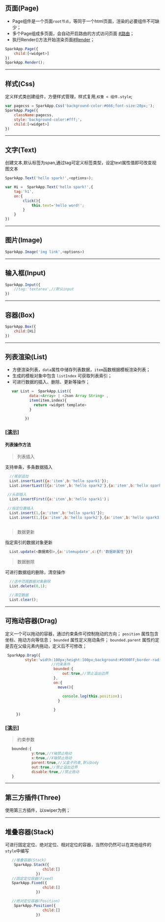 ## 页面(Page)

* Page组件是一个页面`root节点`，等同于一个html页面，渲染的必要组件不可缺少；
* 多个Page组成多页面，会自动开启路由的方式访问页面 [#路由](zh-cn/more-pages.md)；
* 执行Render()方法开始渲染页面[#Render](zh-cn/more-pages.md)；
```javascript
SparkApp.Page({
	child:[<widget>]
})
SparkApp.Render();
```
-------------------
## 样式(Css)

定义样式类创建组件，方便样式管理，样式复用,`权重 < 组件.style`;

```javascript
var pagecss = SparkApp.Css('background-color:#666;font-size:20px;');
SparkApp.Page({
	className:pagecss,
	style:'background-color:#fff;'，
	child:[<widget>]
})

```
 -------------------
## 文字(Text)

创建文本,默认标签为span,通过tag可定义标签类型，设定text属性值即可改变视图文本

```javascript
SparkApp.Text('hello spark!',<options>);

var Hi =  SparkApp.Text('hello spark!',{
	tag:'h1',
	on:{
		click(){
			this.text='hello word!';
		}
	}
})
```
 -------------------
## 图片(Image)
```javascript
SparkApp.Image('img link',<options>)
```
 -------------------
## 输入框(Input)
```javascript
SparkApp.Input({
	//tag:'textarea',//默认input
})
```

 -------------------
## 容器(Box)
```javascript
SparkApp.Box({
	child:[Hi]
})
```
 -------------------
## 列表渲染(List)

* 方便渲染列表，`data`属性中储存列表数据，`item`函数根据模板渲染列表；
* 生成的模板对象中包含 `listIndex` 可获取列表索引；
* 可进行数据的插入、删除、更新等操作；


```javascript
   var List =  SparkApp.List({
		   data:<Array> | <Json Array String> ,
		   item(item,index){
		   	 return <widget template>
		   }

		 })

```
### <a href="/demo/list.html">[演示]</a>
#### 列表操作方法
>列表插入

支持单条，多条数据插入
```javascript
  //尾部追加 
  List.insertLast({a:'item',b:'hello spark1'});
  List.insertLast([{a:'item',b:'hello spark2'},{a:'item',b:'hello spark3'}]);
 
 //头部插入
  List.insertFirst({a:'item',b:'hello spark1')；
 
 //指定位置插入
  List.insert(1,{a:'item',b:'hello spark1'});
  List.insert(1,[{a:'item',b:'hello spark2'},{a:'item',b:'hello spark3']);
                              

```
> 数据更新

指定索引的数据对象更新

```javascript
  List.update(<数据索引>,{a:'itemupdate',c:{f:'数据新属性'}})
```

> 数据删除

可进行数据组的删除，清空操作

```javascript
  //选中范围数据对象删除
  List.delete(0,1);

  //清空数据
  List.clear();
```

 -------------------
## 可拖动容器(Drag)

定义一个可以拖动的容器，通过约束条件可控制拖动的方向；
`position` 属性包含坐标、拖动方向等信息；
`bounded`  属性定义拖动条件；
`bounded.parent` 属性约定是否在父级元素内拖动，定义后不可修改；
```javascript
 SparkApp.Drag({
         style:'width:100px;height:100px;background:#9300FF;border-radius:100px;z-index:9;',
                     //约束条件
                      bounded:{
                          out:true,//禁止溢出边界
                      },
                      on:{
                        move(){

                          console.log(this.position)；
                        }
                        
                      }
     }) 
```
### <a href="/demo/drag.html">[演示]</a>

> 约束参数
```javascript   
   bounded:{
   			y:true,//Y轴禁止拖动
   			x:true,//X轴禁止拖动
   			parent:true,//父盒子约束,默认body
   			out:true,//禁止溢出边界
   			disable:true,//禁止拖动
   }
```
 -------------------
## 第三方插件(Three)

使用第三方插件，以swiper为例；



 -------------------
## 堆叠容器(Stack)

可进行固定定位、绝对定位、相对定位的容器，当然你仍然可以在其他组件的`style`中编写

```javascript
   //堆叠容器(Stack)
    SparkApp.Stack({
                 child:[]
              })
   //固定定位容器(Fixed)
   SparkApp.Fixed({
                 child:[]
              })

   //绝对定位容器(Position)
    SparkApp.Position({
                 child:[]
              })
```

